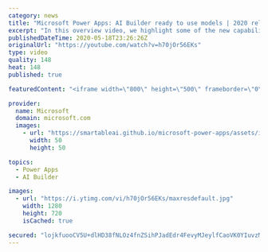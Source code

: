 ```yaml
---
category: news
title: "Microsoft Power Apps: AI Builder ready to use models | 2020 release wave 1 overview"
excerpt: "In this overview video, we highlight some of the new capabilities included in the latest update to Microsoft Power Apps, AI Builder ready to use models.     Here are the capabilities covered:   • Entity extraction helps you by identifying and extracting people, dates, places, locations, etc. from text"
publishedDateTime: 2020-05-18T23:26:26Z
originalUrl: "https://youtube.com/watch?v=h70jOr56EKs"
type: video
quality: 148
heat: 148
published: true

featuredContent: "<iframe width=\"800\" height=\"500\" frameborder=\"0\" src=\"https://www.youtube.com/embed/h70jOr56EKs\" allow=\"accelerometer; autoplay; encrypted-media; gyroscope; picture-in-picture\" allowfullscreen></iframe>"

provider:
  name: Microsoft
  domain: microsoft.com
  images:
    - url: "https://smartableai.github.io/microsoft-power-apps/assets/images/organizations/microsoft.com-50x50.jpg"
      width: 50
      height: 50

topics:
  - Power Apps
  - AI Builder

images:
  - url: "https://i.ytimg.com/vi/h70jOr56EKs/maxresdefault.jpg"
    width: 1280
    height: 720
    isCached: true

secured: "lojkfuooCV5U+dlHD38fNLOz4fnZSihPJadEdr4FevyMJeylfCaoVK0YIuvzMjaWWfxKHo7Y/L1Cg4fEHce+L0nAM2Mp0AjUW8Ei47WTNPaTVlt6T8rZTtI6QCvi0Hofsd1TmsxG4euu0CKVnC6alS/ZO9mci1l7er5oIAU55TVGnU05gvyu/tnmW93s+UW7I4aMhAfuPe60/wpxxm/+DRrB/Mml4PbI68E3k6Q/YZHJbnAip5u05VsZ6fnuftjaklAAbrvqah2sXCfN1zqdeaOmA/NVC5WbtlsrLZ6PAsegZsraHbQC6PLWtqX8LYo6xyk6i6BzMlf2fUTheDfIgmDMm4RMy9JwvMvM6QlrXQCtbHFq0QkTB93EI1bf6eGFyzWUtm/HGvA5zSfFqg5jl6Cjts1K50ch+n9VL+RnnUe+HWeR2Jd7YS9b56fCGzvg;RlxmwyD1YIt39c71+5Sucg=="
---
```



